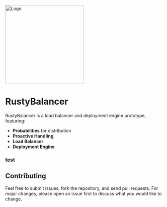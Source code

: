 
<img src="./resources/logo.png" alt="Logo" width="250"/>

# RustyBalancer

RustyBalancer is a load balancer and deployment engine prototype, featuring:
- **Probabilities** for distribution
- **Proactive Handling**
- **Load Balancer**
- **Deployment Engine**

### test


## Contributing

Feel free to submit issues, fork the repository, and send pull requests. For major changes, please open an issue first to discuss what you would like to change.

